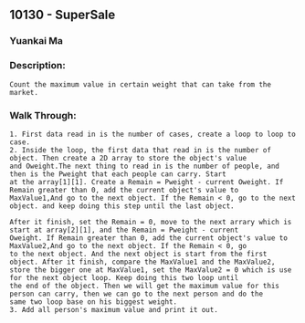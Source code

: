 ## 10130 - SuperSale
### Yuankai Ma

### Description: 
    Count the maximum value in certain weight that can take from the market.
    
### Walk Through:
    1. First data read in is the number of cases, create a loop to loop to case.
    2. Inside the loop, the first data that read in is the number of object. Then create a 2D array to store the object's value 
    and Oweight.The next thing to read in is the number of people, and then is the Pweight that each people can carry. Start 
    at the array[1][1]. Create a Remain = Pweight - current Oweight. If Remain greater than 0, add the current object's value to
    MaxValue1,And go to the next object. If the Remain < 0, go to the next object. and keep doing this step until the last object.
    
    After it finish, set the Remain = 0, move to the next arrary which is start at array[2][1], and the Remain = Pweight - current
    Oweight. If Remain greater than 0, add the current object's value to MaxValue2,And go to the next object. If the Remain < 0, go
    to the next object. And the next object is start from the first object. After it finish, compare the MaxValue1 and the MaxValue2,
    store the bigger one at MaxValue1, set the MaxValue2 = 0 which is use for the next object loop. Keep doing this two loop until
    the end of the object. Then we will get the maximum value for this person can carry, then we can go to the next person and do the
    same two loop base on his biggest weight.
    3. Add all person's maximum value and print it out.
